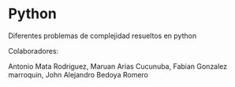 # Python
Diferentes problemas de complejidad resueltos en python 


Colaboradores:

Antonio Mata Rodriguez,
Maruan Arias Cucunuba,
Fabian Gonzalez marroquin,
John Alejandro Bedoya Romero
